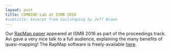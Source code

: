 ```yaml
---
layout: post
title: COMBINE-Lab at ISMB 2016 
#subtitle: Excerpt from Soulshaping by Jeff Brown
---
```


Our [RapMap paper](http://bioinformatics.oxfordjournals.org/content/32/12/i192.full.pdf+html)  appeared at ISMB 2016 as part of the proceedings track.  Avi gave a very nice talk to a full audience, explaining the many benefits of quasi-mapping!  The RapMap software is freely-available [here](https://github.com/COMBINE-lab/RapMap).
